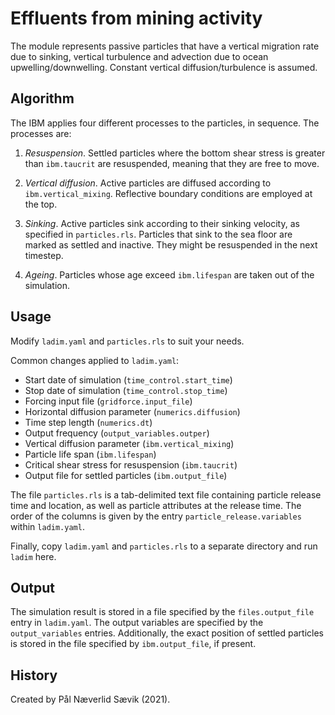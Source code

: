 # Effluents from mining activity

The module represents passive particles that have a vertical migration rate due
to sinking, vertical turbulence and advection due to ocean upwelling/downwelling.
Constant vertical diffusion/turbulence is assumed.


## Algorithm

The IBM applies four different processes to the particles, in
sequence. The processes are:

1.  *Resuspension*. Settled particles where the bottom shear stress is greater
    than `ibm.taucrit` are resuspended, meaning that they are free to move.

2.  *Vertical diffusion*. Active particles are diffused according to
    `ibm.vertical_mixing`. Reflective boundary conditions are employed at the top.
    
3.  *Sinking*. Active particles sink according to their sinking velocity, as
    specified in `particles.rls`. Particles that sink to the sea floor are
    marked as settled and inactive. They might be resuspended in the next
    timestep.
    
4.  *Ageing*. Particles whose age exceed `ibm.lifespan` are taken out of the
    simulation.


## Usage

Modify `ladim.yaml` and `particles.rls` to suit your needs.

Common changes applied to `ladim.yaml`:
- Start date of simulation (`time_control.start_time`)
- Stop date of simulation (`time_control.stop_time`)
- Forcing input file (`gridforce.input_file`)
- Horizontal diffusion parameter (`numerics.diffusion`)
- Time step length (`numerics.dt`)
- Output frequency (`output_variables.outper`)
- Vertical diffusion parameter (`ibm.vertical_mixing`)
- Particle life span (`ibm.lifespan`)
- Critical shear stress for resuspension (`ibm.taucrit`)
- Output file for settled particles (`ibm.output_file`)

The file `particles.rls` is a tab-delimited text file containing particle
release time and location, as well as particle attributes at the release time.
The order of the columns is given by the entry `particle_release.variables`
within `ladim.yaml`.

Finally, copy `ladim.yaml` and `particles.rls` to a separate directory and
run `ladim` here.


## Output

The simulation result is stored in a file specified by the `files.output_file`
entry in `ladim.yaml`. The output variables are specified by the
`output_variables` entries. Additionally, the exact position of settled particles
is stored in the file specified by `ibm.output_file`, if present. 


## History

Created by Pål Næverlid Sævik (2021).
